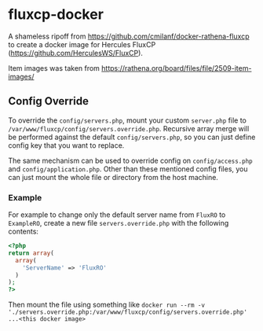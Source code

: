 # fluxcp-docker

A shameless ripoff from https://github.com/cmilanf/docker-rathena-fluxcp to create a docker image for Hercules FluxCP (https://github.com/HerculesWS/FluxCP).

Item images was taken from https://rathena.org/board/files/file/2509-item-images/

## Config Override
To override the `config/servers.php`, mount your custom `server.php` file to `/var/www/fluxcp/config/servers.override.php`. Recursive array merge will be performed against the default `config/servers.php`, so you can just define config key that you want to replace.

The same mechanism can be used to override config on `config/access.php` and `config/application.php`. Other than these mentioned config files, you can just mount the whole file or directory from the host machine.

### Example
For example to change only the default server name from `FluxRO` to `ExampleRO`, create a new file `servers.override.php` with the following contents:
```php
<?php
return array(
  array(
    'ServerName' => 'FluxRO'
  )
);
?>
```
Then mount the file using something like `docker run --rm -v './servers.override.php:/var/www/fluxcp/config/servers.override.php' ...<this docker image>`
